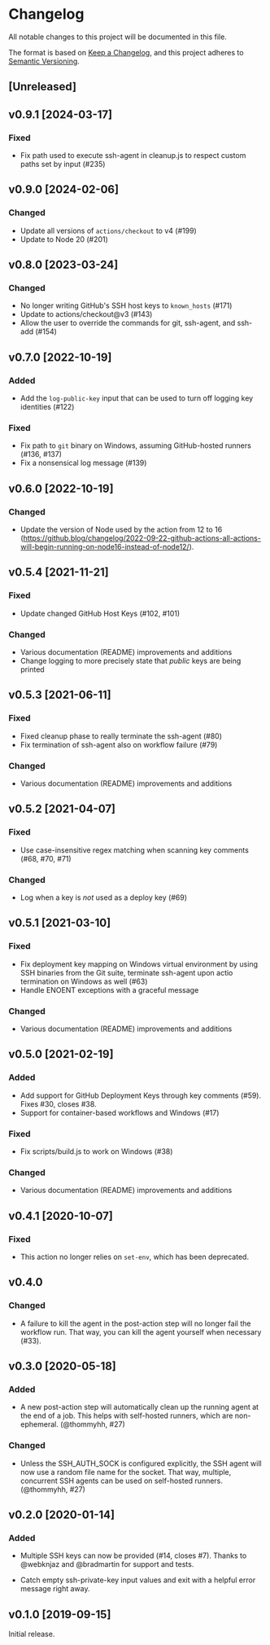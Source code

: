 # Changelog

All notable changes to this project will be documented in this file.

The format is based on [Keep a Changelog](https://keepachangelog.com/en/1.0.0/),
and this project adheres to [Semantic Versioning](https://semver.org/spec/v2.0.0.html).

## [Unreleased]

## v0.9.1 [2024-03-17]

### Fixed

* Fix path used to execute ssh-agent in cleanup.js to respect custom paths set by input (#235)

## v0.9.0 [2024-02-06]

### Changed

* Update all versions of `actions/checkout` to v4 (#199)
* Update to Node 20 (#201)

## v0.8.0 [2023-03-24]

### Changed

* No longer writing GitHub's SSH host keys to `known_hosts` (#171)
* Update to actions/checkout@v3 (#143)
* Allow the user to override the commands for git, ssh-agent, and ssh-add (#154)

## v0.7.0 [2022-10-19]

### Added

 * Add the `log-public-key` input that can be used to turn off logging key identities (#122)

### Fixed

 * Fix path to `git` binary on Windows, assuming GitHub-hosted runners (#136, #137)
 * Fix a nonsensical log message (#139)

## v0.6.0 [2022-10-19]

### Changed

 * Update the version of Node used by the action from 12 to 16 (https://github.blog/changelog/2022-09-22-github-actions-all-actions-will-begin-running-on-node16-instead-of-node12/).

## v0.5.4 [2021-11-21]

### Fixed

 * Update changed GitHub Host Keys (#102, #101)

### Changed

 * Various documentation (README) improvements and additions
 * Change logging to more precisely state that _public_ keys are being printed

## v0.5.3 [2021-06-11]

### Fixed

 * Fixed cleanup phase to really terminate the ssh-agent (#80)
 * Fix termination of ssh-agent also on workflow failure (#79)

### Changed

 * Various documentation (README) improvements and additions

## v0.5.2 [2021-04-07]

### Fixed

 * Use case-insensitive regex matching when scanning key comments (#68, #70, #71)

### Changed

 * Log when a key is _not_ used as a deploy key (#69)

## v0.5.1 [2021-03-10]

### Fixed

 * Fix deployment key mapping on Windows virtual environment by using SSH binaries from the Git
   suite, terminate ssh-agent upon actio termination on Windows as well (#63)
 * Handle ENOENT exceptions with a graceful message

### Changed

 * Various documentation (README) improvements and additions

## v0.5.0 [2021-02-19]

### Added

 * Add support for GitHub Deployment Keys through key comments (#59). Fixes #30, closes #38.
 * Support for container-based workflows and Windows (#17)

### Fixed

 * Fix scripts/build.js to work on Windows (#38)

### Changed

 * Various documentation (README) improvements and additions

## v0.4.1 [2020-10-07]

### Fixed

* This action no longer relies on `set-env`, which has been deprecated.

## v0.4.0

### Changed

* A failure to kill the agent in the post-action step will no longer fail the workflow run. That way, you can kill the agent yourself when necessary (#33).

## v0.3.0 [2020-05-18]

### Added 

* A new post-action step will automatically clean up the running agent at the end of a job. This helps with self-hosted runners, which are non-ephemeral. (@thommyhh, #27)

### Changed

* Unless the SSH_AUTH_SOCK is configured explicitly, the SSH agent will now use a random file name for the socket. That way, multiple, concurrent SSH agents can be used on self-hosted runners. (@thommyhh, #27)

## v0.2.0 [2020-01-14]

### Added

* Multiple SSH keys can now be provided (#14, closes #7). Thanks to
  @webknjaz and @bradmartin for support and tests.

* Catch empty ssh-private-key input values and exit with a helpful
  error message right away.

## v0.1.0 [2019-09-15]

Initial release.
